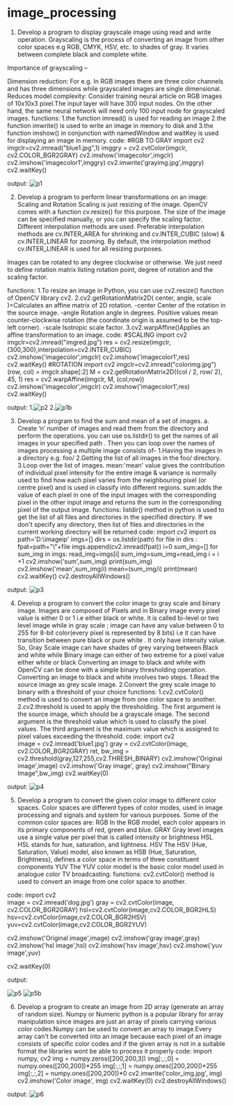 # image_processing
1.	Develop a program to display grayscale image using read and write operation.
Grayscaling is the process of converting an image from other color spaces e.g RGB, CMYK, HSV, etc. to shades of gray. It varies between complete black and complete white.

Importance of grayscaling –

Dimension reduction: For e.g. In RGB images there are three color channels and has three dimensions while grayscaled images are single dimensional.
Reduces model complexity: Consider training neural article on RGB images of 10x10x3 pixel.The input layer will have 300 input nodes. On the other hand, the same neural network will need only 100 input node for grayscaled images.
functions:
1.the function imread() is used for reading an image
2.the function imwrite() is used to write an image in memory to disk and
3.the function imshow() in conjunction with namedWindow and waitKey is used for displaying an image in memory.
code:
#RGB TO GRAY 
import cv2
imgclr=cv2.imread("blue1.jpg",1)
imggry = cv2.cvtColor(imgclr, cv2.COLOR_BGR2GRAY)
cv2.imshow('imagecolor',imgclr)
cv2.imshow('imagecolor1',imggry)
cv2.imwrite('grayimg.jpg',imggry)
cv2.waitKey()


output:
![p1](https://user-images.githubusercontent.com/72303060/104428017-f13be380-55a9-11eb-860b-6a90adaf6008.png)

2.	Develop a program to perform linear transformations on an image: Scaling and Rotation 
Scaling is just resizing of the image. OpenCV comes with a function cv.resize() for this purpose. The size of the image can be specified manually, or you can specify the scaling factor. Different interpolation methods are used. Preferable interpolation methods are cv.INTER_AREA for shrinking and cv.INTER_CUBIC (slow) & cv.INTER_LINEAR for zooming. By default, the interpolation method cv.INTER_LINEAR is used for all resizing purposes.

Images can be rotated to any degree clockwise or otherwise. We just need to define rotation matrix listing rotation point, degree of rotation and the scaling factor.

functions:
1.To resize an image in Python, you can use cv2.resize() function of OpenCV library cv2.
2.cv2.getRotationMatrix2D(	center, angle, scale	)=Calculates an affine matrix of 2D rotation.
  -center	Center of the rotation in the source image.
  -angle	Rotation angle in degrees. Positive values mean counter-clockwise rotation (the coordinate origin is assumed to be the top-left corner).
  -scale	Isotropic scale factor.
3.cv2.warpAffine()Applies an affine transformation to an image.
code:
#SCALING
import cv2 
imgclr=cv2.imread("imgred.jpg") 
res = cv2.resize(imgclr,(300,300),interpolation=cv2.INTER_CUBIC) 
cv2.imshow('imagecolor',imgclr)
cv2.imshow('imagecolor1',res)
cv2.waitKey()
#ROTATION
import cv2 
imgclr=cv2.imread("colorimg.jpg") 
(row, col) = imgclr.shape[:2] 
M = cv2.getRotationMatrix2D((col / 2, row/ 2), 45, 1)
res = cv2.warpAffine(imgclr, M, (col,row)) 
cv2.imshow('imagecolor',imgclr)
cv2.imshow('imagecolor1',res)
cv2.waitKey()


output:
1.![p2](https://user-images.githubusercontent.com/72303060/104431007-6c52c900-55ad-11eb-8b32-ed7dc59e17d2.png)
2.![p1b](https://user-images.githubusercontent.com/72303060/104433714-6dd1c080-55b0-11eb-8f40-c9eddd68cf15.png)

3.	Develop a program to find the sum and mean of a set of images. 
  a.	Create ‘n’ number of images and read them from the directory and perform the operations.
  you can use os.listdir() to get the names of all images in your specified path . Then you can loop over the names of images
   processing a multiple image consists of-
    1.Having the images in a directory e.g. foo/
    2.Getting the list of all images in the foo/ directory.
    3.Loop over the list of images.
    mean:'mean' value gives the contribution of individual pixel intensity for the entire image & variance is normally used to find how each pixel varies from the neighbouring pixel (or centre pixel) and is used in classify into different regions.
    sum:adds the value of each pixel in one of the input images with the corresponding pixel in the other input image and returns the sum in the corresponding pixel of the output image. 
  functions:
  listdir() method in python is used to get the list of all files and directories in the specified directory. If we don't specify any directory, then list of files and directories in the current working directory will be returned
code:
import cv2
import os
path='D:\imageip'
imgs=[]
dirs = os.listdir(path)
for file in dirs :
    fpat=path+"\\"+file
    imgs.append(cv2.imread(fpat))
i=0
sum_img=[]
for sum_img in imgs:
    read_img=imgs[i]
    sum_img=sum_img+read_img
    i = i +1
    cv2.imshow('sum',sum_img)
    print(sum_img)
    cv2.imshow('mean',sum_img/i)
    mean=(sum_img/i)
    print(mean)
    cv2.waitKey()
    cv2.destroyAllWindows()
    
    
 output:
 ![p3](https://user-images.githubusercontent.com/72303060/104434149-e769ae80-55b0-11eb-80b8-29fa4af344e5.png)


4.	Develop a program to convert the color image to gray scale and binary image.
Images are composed of Pixels and in Binary image every pixel value is either 0 or 1 i.e either black or white. it is called bi-level or two level image
while in gray scale ; image can have any value between 0 to 255 for 8-bit color(every pixel is represented by 8 bits) i.e it can have transition between pure black or pure white . It only have intensity value.
So, Gray Scale image can have shades of grey varying between Black and white while Binary image can either of two extreme for a pixel value either white or black
Converting an image to black and white with OpenCV can be done with a simple binary thresholding operation.
Converting an image to black and white involves two steps.
  1.Read the source image as grey scale image.
  2.Convert the grey scale image to binary with a threshold of your choice
  functions:
  1.cv2.cvtColor() method is used to convert an image from one color space to another. 
  2.cv2.threshold is used to apply the thresholding. The first argument is the source image, which should be a grayscale image. The second argument is the threshold value which is used to classify the pixel values. The third argument is the maximum value which is assigned to pixel values exceeding the threshold.
  code:
  import cv2  
image = cv2.imread('blue1.jpg')
gray = cv2.cvtColor(image, cv2.COLOR_BGR2GRAY)
ret, bw_img = cv2.threshold(gray,127,255,cv2.THRESH_BINARY) 
cv2.imshow('Original image',image)
cv2.imshow('Gray image', gray)
cv2.imshow("Binary Image",bw_img)
cv2.waitKey(0)


output:
![p4](https://user-images.githubusercontent.com/72303060/104435844-dde14600-55b2-11eb-80cf-5c65c761f271.png)

5.	Develop a program to convert the given color image to different color spaces. 
Color spaces are different types of color modes, used in image processing and signals and system for various purposes. Some of the common color spaces are:
RGB 
In the RGB model, each color appears in its primary components of red, green and blue.
GRAY
Gray level images use a single value per pixel that is called intensity or brightness
HSL
HSL stands for hue, saturation, and lightness.
HSV
The HSV (Hue, Saturation, Value) model, also known as HSB (Hue, Saturation, Brightness), defines a color space in terms of three constituent components
YUV 
The YUV color model is the basic color model used in analogue color TV broadcasting. 
functions:
cv2.cvtColor() method is used to convert an image from one color space to another. 

code:
import cv2  
image = cv2.imread('dog.jpg')
gray = cv2.cvtColor(image, cv2.COLOR_BGR2GRAY)
hsl=cv2.cvtColor(image,cv2.COLOR_BGR2HLS)
hsv=cv2.cvtColor(image,cv2.COLOR_BGR2HSV)
yuv=cv2.cvtColor(image,cv2.COLOR_BGR2YUV)

cv2.imshow('Original image',image)
cv2.imshow('gray image',gray)
cv2.imshow('hsl image',hsl)
cv2.imshow('hsv image',hsv)
cv2.imshow('yuv image',yuv)

cv2.waitKey(0)

output:


![p5](https://user-images.githubusercontent.com/72303060/104437750-31ed2a00-55b5-11eb-97f1-898cc79ed738.png)
![p5b](https://user-images.githubusercontent.com/72303060/104437774-374a7480-55b5-11eb-8953-889854a0f509.png)

6.	Develop a program to create an image from 2D array (generate an array of random size).
Numpy or Numeric python is a popular library for array manipulation since images are just an array of pixels carrying various color codes.Numpy can be used to convert an array to image.Every array can't be converted into an image because each pixel of an image consists of specific color codes and if the given array is not in a suitable format the libraries wont be able to process it properly
code:
import numpy, cv2
img = numpy.zeros([200,200,3])
img[:,:,0] = numpy.ones([200,200])*255
img[:,:,1] = numpy.ones([200,200])*255
img[:,:,2] = numpy.ones([200,200])*0
cv2.imwrite('color_img.jpg', img)
cv2.imshow('Color image', img)
cv2.waitKey(0)
cv2.destroyAllWindows()

output:
![p6](https://user-images.githubusercontent.com/72303060/104438913-8ba22400-55b6-11eb-941d-9da6aff8cf9d.png)


